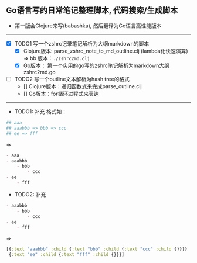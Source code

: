 ## Go语言写的日常笔记整理脚本, 代码搜索/生成脚本
* 第一版会Clojure来写(babashka), 然后翻译为Go语言高性能版本

---

- [x] TODO1 写一个zshrc记录笔记解析为大纲markdown的脚本
  - [x] Clojure版本: parse_zshrc_note_to_md_outline.clj (lambda化快速演算) => bb 版本：`./zshrc2md.clj`
  - [x] Go版本： 第一个实用的go写的zshrc笔记解析为markdown大纲 zshrc2md.go
- [ ] TODO2 写一个outline文本解析为hash tree的格式
  - [] Clojure版本：递归函数式来完成parse_outline.clj
  - [] Go版本：for循环过程式来表达


--- 
* TODO1: 补充
格式如：
```bash
## aaa
## aaabbb => bbb => ccc
## ee => fff
```
=>

```md
- aaa
- aaabbb
    - bbb
        - ccc
- ee
    - fff
```
* TODO2: 补充
```md
- aaabbb
    - bbb
        - ccc
- ee
    - fff
```
=>
```clojure
[{:text "aaabbb" :child {:text "bbb" :child {:text "ccc" :child {}}}}
 {:text "ee" :child {:text "fff" :child {}}}]
```
